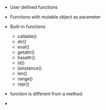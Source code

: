 - User defined functions
- Functions with mutable object as parameter
- Built-in functions

  - callable()
  - dir()
  - eval()
  - getattr()
  - hasattr()
  - id()
  - isinstance()
  - len()
  - range()
  - repr()

- function is different from a method.
-
